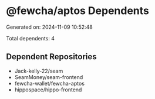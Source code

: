 # @fewcha/aptos Dependents

Generated on: 2024-11-09 10:52:48

Total dependents: 4

## Dependent Repositories

- Jack-kelly-22/seam
- SeamMoney/seam-frontend
- fewcha-wallet/fewcha-aptos
- hippospace/hippo-frontend
